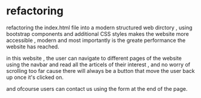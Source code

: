 # refactoring
refactoring the index.html file into a modern structured web dirctory , using bootstrap components and additional CSS styles makes the website more accessible , modern and most importantly is the greate performance the website has reached.

in this website , the user can navigate to different pages of the website using the navbar and read all the articels of their interest , and no worry of scrolling too far cause there will always be a button that move the user back up once it's clicked on. 

and ofcourse users can contact us using the form at the end of the page.
